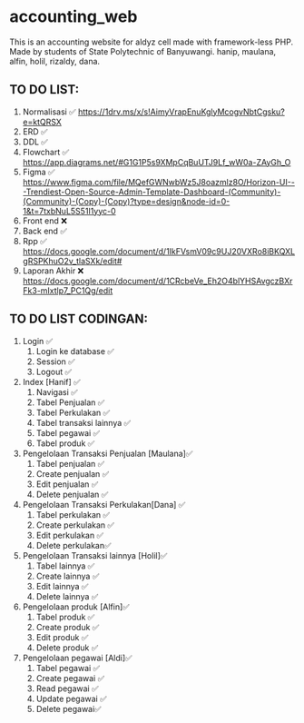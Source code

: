 # accounting_web
This is an accounting website for aldyz cell made with framework-less PHP. Made by students of State Polytechnic of Banyuwangi.
hanip, maulana, alfin, holil, rizaldy, dana.
## TO DO LIST:
1. Normalisasi ✅
https://1drv.ms/x/s!AimyVrapEnuKglyMcogvNbtCgsku?e=ktQRSX
3. ERD ✅
4. DDL ✅
5. Flowchart ✅
https://app.diagrams.net/#G1G1P5s9XMpCqBuUTJ9Lf_wW0a-ZAyGh_O
6. Figma ✅ 
https://www.figma.com/file/MQefGWNwbWz5J8oazmlz8O/Horizon-UI---Trendiest-Open-Source-Admin-Template-Dashboard-(Community)-(Community)-(Copy)-(Copy)?type=design&node-id=0-1&t=7txbNuL5S51I1yyc-0
7. Front end ❌
8. Back end ✅
9. Rpp ✅
https://docs.google.com/document/d/1IkFVsmV09c9UJ20VXRo8iBKQXLgRSPKhuO2v_tlaSXk/edit#
11. Laporan Akhir ❌
https://docs.google.com/document/d/1CRcbeVe_Eh2O4blYHSAvgczBXrFk3-mIxtlp7_PC1Qg/edit


## TO DO LIST CODINGAN:
1. Login ✅
   1. Login ke database ✅
   2. Session ✅
   3. Logout ✅
2. Index [Hanif] ✅
   1. Navigasi ✅
   2. Tabel Penjualan ✅
   3. Tabel Perkulakan ✅
   4. Tabel transaksi lainnya ✅
   5. Tabel pegawai ✅
   6. Tabel produk ✅
3. Pengelolaan Transaksi Penjualan [Maulana]✅
   1. Tabel penjualan ✅
   2. Create penjualan ✅
   3. Edit penjualan ✅
   4. Delete penjualan ✅
4. Pengelolaan Transaksi Perkulakan[Dana] ✅
   1. Tabel perkulakan ✅
   2. Create perkulakan ✅
   3. Edit perkulakan ✅
   4. Delete perkulakan✅
5. Pengelolaan Transaksi lainnya [Holil]✅
   1. Tabel lainnya ✅
   2. Create lainnya ✅
   3. Edit lainnya ✅
   4. Delete lainnya ✅
6. Pengelolaan produk [Alfin]✅
   1. Tabel produk ✅
   2. Create produk ✅
   3. Edit produk ✅
   4. Delete produk ✅
7. Pengelolaan pegawai [Aldi]✅
   1. Tabel pegawai ✅
   2. Create pegawai ✅
   3. Read pegawai ✅
   4. Update pegawai ✅
   5. Delete pegawai✅
